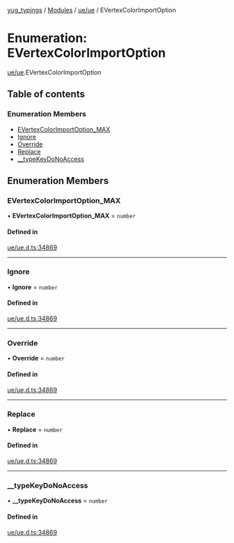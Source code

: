 [yug_typings](../README.md) / [Modules](../modules.md) / [ue/ue](../modules/ue_ue.md) / EVertexColorImportOption

# Enumeration: EVertexColorImportOption

[ue/ue](../modules/ue_ue.md).EVertexColorImportOption

## Table of contents

### Enumeration Members

- [EVertexColorImportOption\_MAX](ue_ue.EVertexColorImportOption.md#evertexcolorimportoption_max)
- [Ignore](ue_ue.EVertexColorImportOption.md#ignore)
- [Override](ue_ue.EVertexColorImportOption.md#override)
- [Replace](ue_ue.EVertexColorImportOption.md#replace)
- [\_\_typeKeyDoNoAccess](ue_ue.EVertexColorImportOption.md#__typekeydonoaccess)

## Enumeration Members

### EVertexColorImportOption\_MAX

• **EVertexColorImportOption\_MAX** = `number`

#### Defined in

[ue/ue.d.ts:34869](https://github.com/YugMetaverse/yug_typings/blob/25cad34/ue/ue.d.ts#L34869)

___

### Ignore

• **Ignore** = `number`

#### Defined in

[ue/ue.d.ts:34869](https://github.com/YugMetaverse/yug_typings/blob/25cad34/ue/ue.d.ts#L34869)

___

### Override

• **Override** = `number`

#### Defined in

[ue/ue.d.ts:34869](https://github.com/YugMetaverse/yug_typings/blob/25cad34/ue/ue.d.ts#L34869)

___

### Replace

• **Replace** = `number`

#### Defined in

[ue/ue.d.ts:34869](https://github.com/YugMetaverse/yug_typings/blob/25cad34/ue/ue.d.ts#L34869)

___

### \_\_typeKeyDoNoAccess

• **\_\_typeKeyDoNoAccess** = `number`

#### Defined in

[ue/ue.d.ts:34869](https://github.com/YugMetaverse/yug_typings/blob/25cad34/ue/ue.d.ts#L34869)
